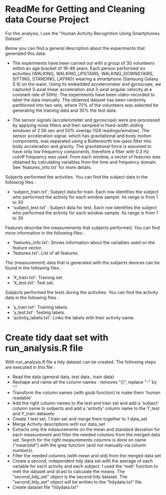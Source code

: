 ReadMe for Getting and Cleaning data Course Project
===================================================

For this analysis, I use the "Human Activity Recognition Using Smartphones Dataset".

Below you can find a general description about the experiments that generated this data: 
 - The experiments have been carried out with a group of 30 volunteers within an age bracket of 19-48 years. Each person performed six activities (WALKING, WALKING_UPSTAIRS, WALKING_DOWNSTAIRS, SITTING, STANDING, LAYING) wearing a smartphone (Samsung Galaxy S II) on the waist. Using its embedded accelerometer and gyroscope, we captured 3-axial linear acceleration and 3-axial angular velocity at a constant rate of 50Hz. The experiments have been video-recorded to label the data manually. The obtained dataset has been randomly partitioned into two sets, where 70% of the volunteers was selected for generating the training data and 30% the test data. 

 - The sensor signals (accelerometer and gyroscope) were pre-processed by applying noise filters and then sampled in fixed-width sliding windows of 2.56 sec and 50% overlap (128 readings/window). The sensor acceleration signal, which has gravitational and body motion components, was separated using a Butterworth low-pass filter into body acceleration and gravity. The gravitational force is assumed to have only low frequency components, therefore a filter with 0.3 Hz cutoff frequency was used. From each window, a vector of features was obtained by calculating variables from the time and frequency domain. See 'features_info.txt' for more details. 

Subjects performed the activities. You can find the subject data in the following files : 
 - 'subject_train.txt': Subject data for train.  Each row identifies the subject who performed the activity for each window sample. Its range is from 1 to 30
 - 'subject_test.txt' : Subject data for test. Each row identifies the subject who performed the activity for each window sample. Its range is from 1 to 30

Features describe the measurements that subjects performed.  You can find more information in the following files :
 - 'features_info.txt': Shows information about the variables used on the feature vector.
 - 'features.txt': List of all features.

The (measurement) data that is generated with the subjects devices can be found in the following files :
 - 'X_train.txt': Training set.
 - 'X_test.txt': Test set.
 
Subjects performed the tests during the activities. You can find the activity data in the following files :
 - 'y_train.txt': Training labels.
 - 'y_test.txt': Testing labels.
 - 'activity_labels.txt': Links the labels with their activity name.

Create tidy daat set with run_analysis.R file
=============================================

With run_analysis.R file a tidy dataset can be created.  The following steps are executed in this file :
 - Read the data (general data, test data , train data)
 - Reshape and name all the column names : removes "()", replace "-" by "."
 - Transform the column names (with gsub function) to make them 'human readable'
 - Add the right column names to the test and train set and add a 'subject' column name to subjects and add a 'activity' column name to the Y_test and Y_train datasets
 - Create 1 test set, 1 train set and merge them together to 1 data_set
 - Merge Activity descriptions with our data_set
 - Extracts only the measurements on the mean and standard deviation for each measurement and filter the needed columns from the merged data set. Search for the right measurements columns is done on name ("mean|std") with the grep function (and not manually via column numbers).
 - Filter the needed columns (with mean and std) from the merged data set
 - Create a second, independent tidy data set with the average of each variable for each activity and each subject. I used the 'melt' function to melt the dataset and dcast to calculate the means. The "second_tidy_set" object is the second tidy dataset. The "second_tidy_set" object will be written to the "tidydata.txt" file.
 - Create dataset file "tidydata.txt"
